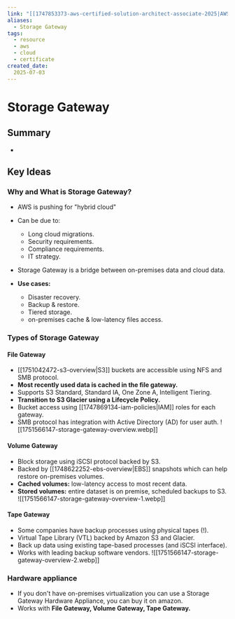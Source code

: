 ```yaml
---
link: "[[1747853373-aws-certified-solution-architect-associate-2025|AWS Certified Solution Architect Associate 2025]]"
aliases: 
  - Storage Gateway
tags:
  - resource
  - aws
  - cloud
  - certificate
created_date:
  2025-07-03
---
```

# Storage Gateway
## Summary
- 

## Key Ideas
### Why and What is Storage Gateway?
- AWS is pushing for "hybrid cloud"
- Can be due to:
  - Long cloud migrations.
  - Security requirements.
  - Compliance requirements.
  - IT strategy.

- Storage Gateway is a bridge between on-premises data and cloud data.
- **Use cases:**
  - Disaster recovery.
  - Backup & restore.
  - Tiered storage.
  - on-premises cache & low-latency files access.

### Types of Storage Gateway
#### File Gateway
- [[1751042472-s3-overview|S3]] buckets are accessible using NFS and SMB protocol.
- **Most recently used data is cached in the file gateway.**
- Supports S3 Standard, Standard IA, One Zone A, Intelligent Tiering.
- **Transition to S3 Glacier using a Lifecycle Policy.**
- Bucket access using [[1747869134-iam-policies|IAM]] roles for each gateway.
- SMB protocol has integration with Active Directory (AD) for user auth.
![[1751566147-storage-gateway-overview.webp]]

#### Volume Gateway
- Block storage using iSCSI protocol backed by S3.
- Backed by [[1748622252-ebs-overview|EBS]] snapshots which can help restore on-premises volumes.
- **Cached volumes:** low-latency access to most recent data.
- **Stored volumes:** entire dataset is on premise, scheduled backups to S3.
![[1751566147-storage-gateway-overview-1.webp]]

#### Tape Gateway
- Some companies have backup processes using physical tapes (!).
- Virtual Tape Library (VTL) backed by Amazon S3 and Glacier.
- Back up data using existing tape-based processes (and iSCSI interface).
- Works with leading backup software vendors.
![[1751566147-storage-gateway-overview-2.webp]]

### Hardware appliance
- If you don't have on-premises virtualization you can use a Storage Gateway Hardware Appliance, you can buy it on amazon.
- Works with **File Gateway, Volume Gateway, Tape Gateway.**


